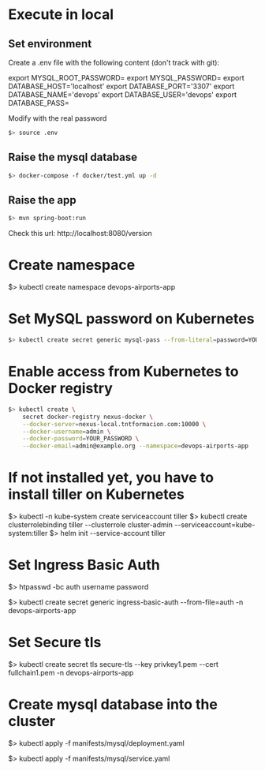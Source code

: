 # Execute in local

## Set environment

Create a .env file with the following content (don't track with git):

export MYSQL_ROOT_PASSWORD=<pass>
export MYSQL_PASSWORD=<pass>
export DATABASE_HOST='localhost'
export DATABASE_PORT='3307'
export DATABASE_NAME='devops'
export DATABASE_USER='devops'
export DATABASE_PASS=<pass>

Modify <pass> with the real password


```bash
$> source .env
```

## Raise the mysql database
```bash
$> docker-compose -f docker/test.yml up -d
```


## Raise the app

```bash
$> mvn spring-boot:run
```

Check this url: http://localhost:8080/version

# Create namespace

$> kubectl create namespace devops-airports-app

# Set MySQL password on Kubernetes

```bash
$> kubectl create secret generic mysql-pass --from-literal=password=YOUR_PASSWORD --namespace=devops-airports-app
```

# Enable access from Kubernetes to Docker registry

```bash
$> kubectl create \
    secret docker-registry nexus-docker \
    --docker-server=nexus-local.tntformacion.com:10000 \
    --docker-username=admin \
    --docker-password=YOUR_PASSWORD \
    --docker-email=admin@example.org --namespace=devops-airports-app
```

# If not installed yet, you have to install tiller on Kubernetes

$> kubectl -n kube-system create serviceaccount tiller
$> kubectl create clusterrolebinding tiller --clusterrole cluster-admin --serviceaccount=kube-system:tiller
$> helm init --service-account tiller

# Set Ingress Basic Auth

$> htpasswd -bc auth username password

$>  kubectl create secret generic ingress-basic-auth --from-file=auth -n devops-airports-app

# Set Secure tls

$> kubectl create secret tls secure-tls --key privkey1.pem --cert fullchain1.pem -n devops-airports-app

# Create mysql database into the cluster

$> kubectl apply -f manifests/mysql/deployment.yaml

$> kubectl apply -f manifests/mysql/service.yaml 